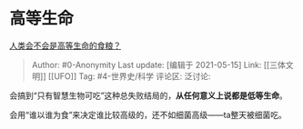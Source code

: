 # 高等生命
[人类会不会是高等生命的食粮？](https://www.zhihu.com/question/437634338/answer/1757458110)

> Author: #0-Anonymity
> Last update: [编辑于 2021-05-15]
> Link: [[三体文明]] [[UFO]]
> Tag: #4-世界史/科学
> 评论区:
> 泛讨论:

会搞到“只有智慧生物可吃”这种总失败结局的，**从任何意义上说都是低等生命**。

会用“谁以谁为食”来决定谁比较高级的，还不如细菌高级——ta整天被细菌吃。
